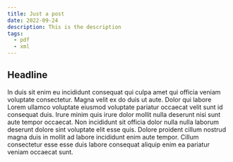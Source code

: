 ```yaml
---
title: Just a post
date: 2022-09-24
description: This is the description
tags:
  - pdf
  - xml
---
```


## Headline

In duis sit enim eu incididunt consequat qui culpa amet qui officia veniam voluptate consectetur. Magna velit ex do duis ut aute. Dolor qui labore Lorem ullamco voluptate eiusmod voluptate pariatur occaecat velit sunt id consequat duis. Irure minim quis irure dolor mollit nulla deserunt nisi sunt aute tempor occaecat. Non incididunt sit officia dolor nulla nulla laborum deserunt dolore sint voluptate elit esse quis. Dolore proident cillum nostrud magna duis in mollit ad labore incididunt enim aute tempor. Cillum consectetur esse esse duis labore consequat aliquip enim ea pariatur veniam occaecat sunt.